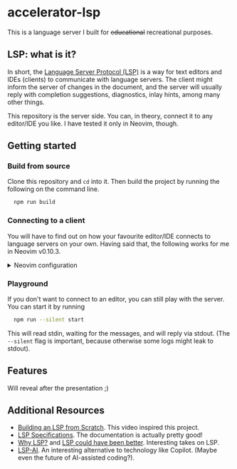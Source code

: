 # accelerator-lsp

This is a language server I built for ~~educational~~ recreational purposes.

## LSP: what is it?

In short, the [Language Server Protocol (LSP)](https://microsoft.github.io/language-server-protocol/) is a way for text editors and IDEs (clients) to communicate with language servers. The client might inform the server of changes in the document, and the server will usually reply with completion suggestions, diagnostics, inlay hints, among many other things.

This repository is the server side. You can, in theory, connect it to any editor/IDE you like. I have tested it only in Neovim, though.

## Getting started

### Build from source

Clone this repository and `cd` into it. Then build the project by running the following on the command line.

```bash
  npm run build
```

### Connecting to a client

You will have to find out on how your favourite editor/IDE connects to language servers on your own. Having said that, the following works for me in Neovim v0.10.3.

<details>
  <summary>Neovim configuration</summary><!-- --+ -->

```lua
-- Paste this in your init.lua file

-- This matches *.accelerator files and sets the filetype to acceleratorscript.
vim.filetype.add {
  extension = {
    accelerator = 'acceleratorscript',
  },
}

vim.api.nvim_create_autocmd('FileType', {
  pattern = 'acceleratorscript',
  callback = function()
    -- TODO: Change to this respository's path on your machine
    -- Use absolute paths (so no ~ or $HOME) since it may not work otherwise
    local path = '/path/to/the/repo/accelerator-lsp'
    local command = { 'npm', 'run', '--silent', '--prefix', path, 'start' }

    local client = vim.lsp.start { name = 'accelerator-lsp', cmd = command }

    if not client then
      vim.notify 'there is a problem connecting to the accelerator language server'
      return
    end

    vim.lsp.buf_attach_client(0, client)
    print 'accelerator language server found'
  end,
})
```

<!-- --_ -->
</details>

### Playground

If you don't want to connect to an editor, you can still play with the server. You can start it by running

```bash
  npm run --silent start
```

This will read stdin, waiting for the messages, and will reply via stdout. (The `--silent` flag is important, because otherwise some logs might leak to stdout).

## Features

Will reveal after the presentation ;)

## Additional Resources

- [Building an LSP from Scratch](https://www.youtube.com/watch?v=YsdlcQoHqPY). This video inspired this project.
- [LSP Specifications](https://microsoft.github.io/language-server-protocol/specifications/specification-current). The documentation is actually pretty good!
- [Why LSP?](https://matklad.github.io/2022/04/25/why-lsp.html) and [LSP could have been better](https://matklad.github.io/2023/10/12/lsp-could-have-been-better.html). Interesting takes on LSP.
- [LSP-AI](https://github.com/SilasMarvin/lsp-ai). An interesting alternative to technology like Copilot. (Maybe even the future of AI-assisted coding?).

